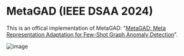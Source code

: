 # MetaGAD (IEEE DSAA 2024)
This is an offical implementation of MetaGAD: "[MetaGAD: Meta Representation Adaptation for Few-Shot Graph Anomaly Detection](https://arxiv.org/abs/2305.10668)".


![image](https://github.com/user-attachments/assets/5c6cc949-b4df-429c-a97c-866c88bf4ec9)

